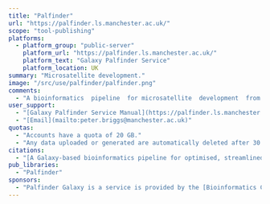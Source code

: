 ```yaml
---
title: "Palfinder"
url: "https://palfinder.ls.manchester.ac.uk/"
scope: "tool-publishing"
platforms:
  - platform_group: "public-server"
    platform_url: "https://palfinder.ls.manchester.ac.uk/"
    platform_text: "Galaxy Palfinder Service"
    platform_location: UK
summary: "Microsatellite development."
image: "/src/use/palfinder/palfinder.png"
comments:
  - "A bioinformatics  pipeline  for microsatellite  development  from  Illumina  paired-end sequences"
user_support:
  - "[Galaxy Palfinder Service Manual](https://palfinder.ls.manchester.ac.uk/manual)"
  - "[Email](mailto:peter.briggs@manchester.ac.uk)"
quotas:
  - "Accounts have a quota of 20 GB."
  - "Any data uploaded or generated are automatically deleted after 30 days (to prevent the build up of large volumes of data onto our servers long-term). Please ensure that you download all outputs that you wish to keep."
citations:
  - "[A Galaxy-based bioinformatics pipeline for optimised, streamlined microsatellite development from Illumina next-generation sequencing data](https://doi.org/10.1007/s12686-016-0570-7), Griffiths, S.M., Fox, G., Briggs, P.J. *et al. Conservation Genetics Resources* (2016). doi:10.1007/s12686-016-0570-7"
pub_libraries:
  - "Palfinder"
sponsors:
  - "Palfinder Galaxy is a service is provided by the [Bioinformatics Core Facility](https://www.bmh.manchester.ac.uk/research/facilities/bioinformatics/), [Research Computing](http://www.rcs.manchester.ac.uk/), and [The Faculty of Biology, Medicine and Health](https://www.bmh.manchester.ac.uk/) at the [University of Manchester](https://www.manchester.ac.uk/) in conjunction with the [lab of Richard Preziosi](http://preziosilab.org/) at the University of Manchester."
---
```

